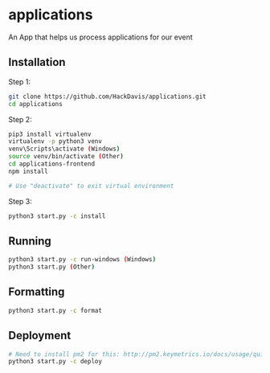 # applications
An App that helps us process applications for our event

## Installation

Step 1:
```bash
git clone https://github.com/HackDavis/applications.git
cd applications
```

Step 2:
```bash
pip3 install virtualenv
virtualenv -p python3 venv
venv\Scripts\activate (Windows)
source venv/bin/activate (Other)
cd applications-frontend
npm install

# Use "deactivate" to exit virtual environment
```

Step 3:
```bash
python3 start.py -c install
```

## Running

```bash
python3 start.py -c run-windows (Windows)
python3 start.py (Other)
```

## Formatting

```bash
python3 start.py -c format
```

## Deployment

```bash
# Need to install pm2 for this: http://pm2.keymetrics.io/docs/usage/quick-start/#installation
python3 start.py -c deploy
```

